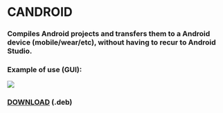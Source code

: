 # CANDROID

### Compiles Android projects and transfers them to a Android device (mobile/wear/etc), without having to recur to Android Studio.

### Example of use (GUI):
<img src="https://imgur.com/pnL2AMul.png" />

### <a href="https://github.com/perezjquim/Candroid/raw/master/candroid-install.deb">DOWNLOAD</a> (.deb)

